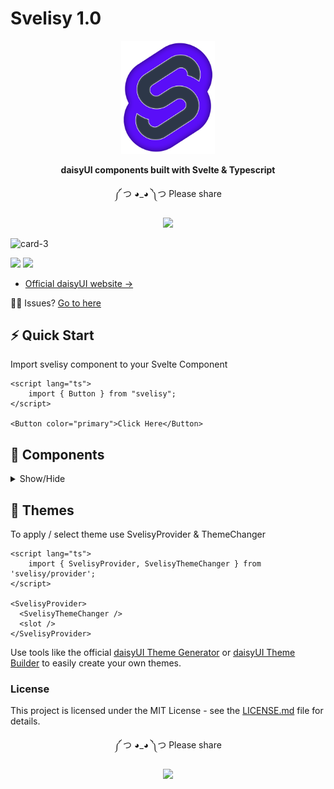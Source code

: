 
# Svelisy 1.0

<div align="center">
<img src="https://raw.githubusercontent.com/brilyyy/svelisy/main/media/logo.png" width="150" alt="Svelisy Logo" >

**daisyUI components built with Svelte & Typescript**
</div>

<div align="center">
  
༼ つ ◕_◕ ༽つ  Please share  
  
[![][tweet]][tweet-url]

</div>

![card-3](https://user-images.githubusercontent.com/64439681/181566540-b1e37814-c72a-48af-bbe2-80367b000770.png)

[![][npm]][npm-url] [![][license]][license-url]

- [Official daisyUI website →](https://daisyui.com/)

🙋‍♂️ Issues? [Go to here](https://github.com/brilyyy/svelisy/issues)

## ⚡️ Quick Start

Import svelisy component to your Svelte Component

```svelte
<script lang="ts">
    import { Button } from "svelisy";
</script>

<Button color="primary">Click Here</Button>
```

## 🌼 Components

<details>
  <summary>Show/Hide</summary>

- Actions

  - [x] Button
  - [x] Dropdown
  - [x] Modal
  - [x] Swap

- Data display

  - [x] Alert
  - [x] Avatar
  - [x] Badge
  - [x] Card
  - [x] Carousel
  - [x] Chat bubble
  - [x] Collapse
  - [x] Countdown
  - [x] Kbd
  - [x] Progress
  - [x] Radial progress
  - [x] Stat
  - [x] Table
  - [x] Toast
  - [x] Tooltip

- Data input
  - [x] Checkbox
  - [x] Text input
  - [x] Radio
  - [x] Range
  - [x] Rating
  - [x] Select
  - [x] Textarea
  - [x] Toggle
- Layout

  - [x] Artboard
  - [x] Button group
  - [x] Divider
  - [x] Drawer
  - [x] Footer
  - [x] Hero
  - [x] Indicator
  - [x] Input group
  - [x] Mask
  - [x] Stack

- Navigation

  - [x] Bottom Navigation
  - [x] Breadcrumbs
  - [x] Link
  - [x] Menu
  - [x] Navbar
  - [x] Pagination
  - [x] Steps
  - [x] Tab

- Mockup
  - [x] Code
  - [x] Phone
  - [x] Window

</details>

## 🌈 Themes

To apply / select theme use SvelisyProvider & ThemeChanger

```svelte
<script lang="ts">
    import { SvelisyProvider, SvelisyThemeChanger } from 'svelisy/provider';
</script>

<SvelisyProvider>
  <SvelisyThemeChanger />
  <slot />
</SvelisyProvider>
```

Use tools like the official <a href="https://daisyui.com/theme-generator/">daisyUI Theme Generator</a> or <a href="https://themes.ionevolve.com/">daisyUI Theme Builder</a> to easily create your own themes.

### License

This project is licensed under the MIT License - see the [LICENSE.md](https://github.com/brilyyy/svelisy/blob/main/LICENSE) file for details.

<div align="center">
  
༼ つ ◕_◕ ༽つ  Please share  
  
[![][tweet]][tweet-url]

</div>

[npm]: https://badgen.net/github/tag/brilyyy/svelisy?label=version&color=green
[license]: https://badgen.net/github/license/brilyyy/svelisy?color=green
[npm-url]: https://www.npmjs.com/package/svelisy
[license-url]: https://github.com/brilyyy/svelisy/blob/main/LICENSE
[tweet-url]: https://twitter.com/intent/tweet?text=Svelisy%20%0D%0AdaisyUI%20Components%20for%20Svelte%20%0D%0Ahttps://github.com/brilyyy/svelisy
[tweet]: https://img.shields.io/twitter/url?style=social&url=https%3A%2F%2Fgithub.com%2Fbrilyyy%2Fsvelisy
